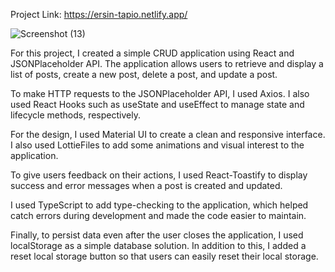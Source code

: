 Project Link: https://ersin-tapio.netlify.app/

![Screenshot (13)](https://user-images.githubusercontent.com/66500873/224496228-ffaf9c71-9f15-4a90-9e93-664b6872908c.png)


For this project, I created a simple CRUD application using React and JSONPlaceholder API. The application allows users to retrieve and display a list of posts, create a new post, delete a post, and update a post.

To make HTTP requests to the JSONPlaceholder API, I used Axios. I also used React Hooks such as useState and useEffect to manage state and lifecycle methods, respectively.

For the design, I used Material UI to create a clean and responsive interface. I also used LottieFiles to add some animations and visual interest to the application.

To give users feedback on their actions, I used React-Toastify to display success and error messages when a post is created and updated.

I used TypeScript to add type-checking to the application, which helped catch errors during development and made the code easier to maintain.

Finally, to persist data even after the user closes the application, I used localStorage as a simple database solution. In addition to this, I added a reset local storage button so that users can easily reset their local storage.


